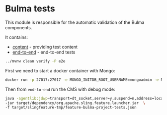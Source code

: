 # Bulma tests
This module is responsible for the automatic validation of the Bulma components.

It contains:
- [content](./content) - providing test content
- [end-to-end](./end-to-end) - end-to-end tests


```bash
../mvnw clean verify -P e2e
```

First we need to start a docker container with Mongo:
```bash
docker run -p 27017:27017 -e MONGO_INITDB_ROOT_USERNAME=mongoadmin -e MONGO_INITDB_ROOT_PASSWORD=mongoadmin mongo:4.4.6
```

Then from `end-to-end` run the CMS with debug mode:
```bash
java -agentlib:jdwp=transport=dt_socket,server=y,suspend=n,address=localhost:5005 \
-jar target/dependency/org.apache.sling.feature.launcher.jar  \
-f target/slingfeature-tmp/feature-bulma-project-tests.json
```
